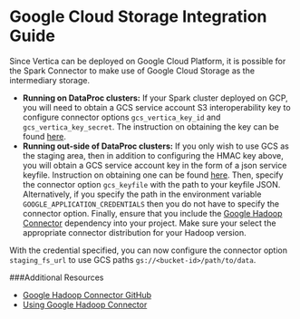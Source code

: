 # Google Cloud Storage Integration Guide

Since Vertica can be deployed on Google Cloud Platform, it is possible for the Spark Connector to make use of Google Cloud Storage as the intermediary storage.

 * **Running on DataProc clusters:** If your Spark cluster deployed on GCP, you will need to obtain a GCS service account S3 interoperability key to configure connector options `gcs_vertica_key_id` and `gcs_vertica_key_secret`. 
The instruction on obtaining the key can be found [here](https://cloud.google.com/storage/docs/authentication/managing-hmackeys#create).
 * **Running out-side of DataProc clusters:** If you only wish to use GCS as the staging area, then in addition to configuring the HMAC key above, you will obtain a GCS service account key in the form of a json service keyfile. Instruction on obtaining one can be found [here](https://cloud.google.com/storage/docs/authentication#generating-a-private-key).
Then, specify the connector option `gcs_keyfile` with the path to your keyfile JSON. Alternatively, if you specify the path in the environment variable `GOOGLE_APPLICATION_CREDENTIALS` then you do not have to specify the connector option. 
Finally, ensure that you include the [Google Hadoop Connector](https://mvnrepository.com/artifact/com.google.cloud.bigdataoss/gcs-connector) dependency into your project. Make sure your select the appropriate connector distribution for your Hadoop version.

With the credential specified, you can now configure the connector option `staging_fs_url` to use GCS paths `gs://<bucket-id>/path/to/data`.

###Additional Resources
 * [Google Hadoop Connector GitHub](https://github.com/GoogleCloudDataproc/hadoop-connectors)
 * [Using Google Hadoop Connector](https://cloud.google.com/dataproc/docs/concepts/connectors/cloud-storage)